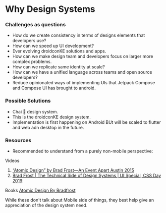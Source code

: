 # Why Design Systems

### Challenges as questions
- How do we create consistency in terms of designs elements that developers use?
- How can we speed up UI development?
- Ever evolving droidconKE solutions and apps.
- How can we make design team and developers focus on larger more complex problems.
- How can we replicate same identity at scale?
- How can we have a unified language across teams and open source developers?
- Reduce opinionated ways of implementing UIs that Jetpack Compose and Compose UI has brought to android.


### Possible Solutions
- Chai 🍵 design system.
- This is the droidconKE design system.
- Implementation is first happening on Android BUt will be scaled to flutter and web adn desktop in the future.


### Resources
- Recommended to understand from a purely non-mobile perspective:

Videos
1. [“Atomic Design” by Brad Frost—An Event Apart Austin 2015](https://www.youtube.com/watch?v=W-h1FtNYim4)
2. [Brad Frost | The Technical Side of Design Systems | UI Special, CSS Day 2019](https://www.youtube.com/watch?v=TgWyyoofKIA)

Books
[Atomic Design By Bradfrost](https://atomicdesign.bradfrost.com/)

While these don't talk about Mobile side of things, they best help give an appreciation of the design system need.